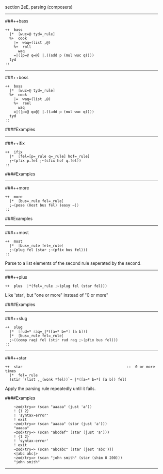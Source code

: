 section 2eE, parsing (composers)

---

###++bass

```
++  bass
  |*  [wuc=@ tyd=_rule]
  %+  cook
    |=  waq=(list ,@)
    %+  roll
      waq
    =|([p=@ q=@] |.((add p (mul wuc q))))
  tyd
::
```

---

###++boss

```
++  boss
  |*  [wuc=@ tyd=_rule]
  %+  cook
    |=  waq=(list ,@)
    %+  reel
      waq
    =|([p=@ q=@] |.((add p (mul wuc q))))
  tyd
::
```

####Examples

---

###++ifix

```
++  ifix
  |*  [fel=[p=_rule q=_rule] hof=_rule]
  ;~(pfix p.fel ;~(sfix hof q.fel))
::
```
        
####Examples

---
        
###++more

```
++  more
  |*  [bus=_rule fel=_rule]
  ;~(pose (most bus fel) (easy ~))
::
```

###Examples

---

###++most

```
++  most
  |*  [bus=_rule fel=_rule]
  ;~(plug fel (star ;~(pfix bus fel)))
::
```

Parse to a list elements of the second rule seperated by the second.

---
        
###++plus  

```
++  plus  |*(fel=_rule ;~(plug fel (star fel)))
```

Like 'star', but "one or more" instead of "0 or more"

####Examples

---
        
###++slug

```
++  slug
  |*  [rud=* raq=_|*([a=* b=*] [a b])]
  |*  [bus=_rule fel=_rule]
  ;~((comp raq) fel (stir rud raq ;~(pfix bus fel)))
::
```

---
        
###++star

```
++  star                                                ::  0 or more times
  |*  fel=_rule
  (stir `(list ,_(wonk *fel))`~ |*([a=* b=*] [a b]) fel)
```

Apply the parsing rule repeatedly until it fails.


####Examples

        ~zod/try=> (scan "aaaaa" (just 'a'))
        ! {1 2}
        ! 'syntax-error'
        ! exit
        ~zod/try=> (scan "aaaaa" (star (just 'a')))
        "aaaaa"
        ~zod/try=> (scan "abcdef" (star (just 'a')))
        ! {1 2}
        ! 'syntax-error'
        ! exit
        ~zod/try=> (scan "abcabc" (star (jest 'abc')))
        <|abc abc|>
        ~zod/try=> (scan "john smith" (star (shim 0 200)))
        "john smith"

---


